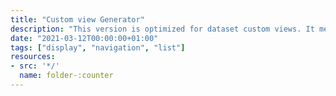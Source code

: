 ```yaml
---
title: "Custom view Generator"
description: "This version is optimized for dataset custom views. It melts perfectly with dataset exploration layout by using filters and search bar. But while embeding the view it activates automatically it's own search and filters. Try it on code pen and in a dataset to see how it behaves"
date: "2021-03-12T00:00:00+01:00"
tags: ["display", "navigation", "list"]
resources:
- src: '*/'
  name: folder-:counter
---
```


